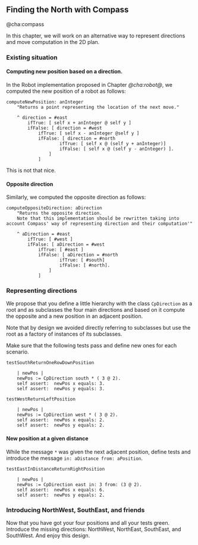 ## Finding the North with Compass 
@cha:compass

In this chapter, we will work on an alternative way to represent directions and move computation in the 2D plan. 


### Existing situation


#### Computing new position based on a direction.

In the Robot implementation proposed in Chapter *@cha:robot@*, we computed the new position of a robot as follows: 

```
computeNewPosition: anInteger 
	"Returns a point representing the location of the next move."
	
	^ direction = #east
		ifTrue: [ self x + anInteger @ self y ]
		ifFalse: [ direction = #west
			ifTrue: [ self x - anInteger @self y ]
			ifFalse: [ direction = #north
					ifTrue: [ self x @ (self y + anInteger)]
					ifFalse: [ self x @ (self y - anInteger) ].
				]
			]
```

This is not that nice. 

#### Opposite direction

Similarly, we computed the opposite direction as follows: 

```
computeOppositeDirection: aDirection 
	"Returns the opposite direction. 
	Note that this implementation should be rewritten taking into account Compass' way of representing direction and their computation'"

	^ aDirection = #east
		ifTrue: [ #west ]
		ifFalse: [ aDirection = #west
			ifTrue: [ #east ]
			ifFalse: [ aDirection = #north
					ifTrue: [ #south]
					ifFalse: [ #north].
				]
			]
```


### Representing directions 

We propose that you define a little hierarchy with the class `CpDirection` as a root and as subclasses the four main directions and based on it compute the opposite and a new position in an adjacent position.

Note that by design we avoided directly referring to subclasses but use the root as a factory of instances of its subclasses.

Make sure that the following tests pass and define new ones for each scenario.

```
testSouthReturnOneRowDownPosition

	| newPos |
	newPos := CpDirection south * ( 3 @ 2).
	self assert:  newPos x equals: 3. 
	self assert:  newPos y equals: 3. 
```

```
testWestReturnLeftPosition

	| newPos |
	newPos := CpDirection west * ( 3 @ 2).
	self assert:  newPos x equals: 2. 
	self assert:  newPos y equals: 2. 
```


#### New position at a given distance

While the message `*` was given the next adjacent position, define tests and introduce the message `in: aDistance from: aPosition`.

```
testEastInDistanceReturnRightPosition

	| newPos |
	newPos := CpDirection east in: 3 from: (3 @ 2).
	self assert:  newPos x equals: 6. 
	self assert:  newPos y equals: 2. 
```


### Introducing NorthWest, SouthEast, and friends

Now that you have got your four positions and all your tests green. 
Introduce the missing directions: NorthWest, NorthEast, SouthEast, and SouthWest. 
And enjoy this design. 











